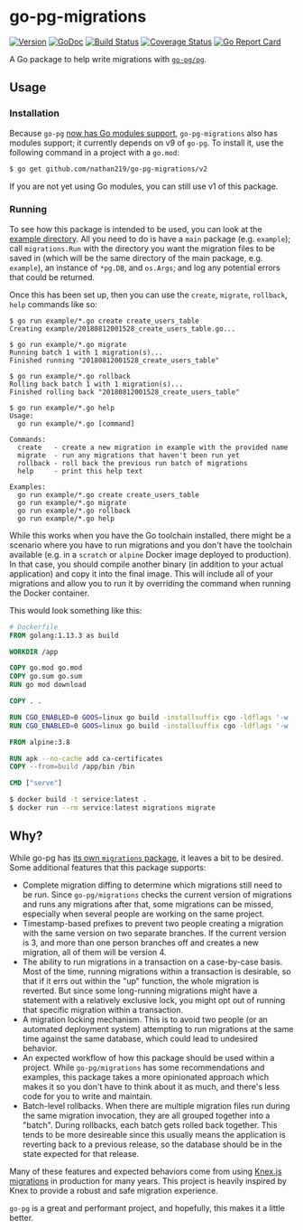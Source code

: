 # go-pg-migrations

[![Version](https://img.shields.io/badge/version-v2.0.1-green.svg)](https://github.com/nathan219/go-pg-migrations/releases)
[![GoDoc](https://godoc.org/github.com/nathan219/go-pg-migrations?status.svg)](http://godoc.org/github.com/nathan219/go-pg-migrations)
[![Build Status](https://travis-ci.org/nathan219/go-pg-migrations.svg?branch=master)](https://travis-ci.org/nathan219/go-pg-migrations)
[![Coverage Status](https://coveralls.io/repos/github/nathan219/go-pg-migrations/badge.svg?branch=master)](https://coveralls.io/github/nathan219/go-pg-migrations?branch=master)
[![Go Report Card](https://goreportcard.com/badge/github.com/nathan219/go-pg-migrations)](https://goreportcard.com/report/github.com/nathan219/go-pg-migrations)

A Go package to help write migrations with [`go-pg/pg`](https://github.com/go-pg/pg).

## Usage

### Installation

Because `go-pg` [now has Go modules
support](https://github.com/go-pg/pg#get-started), `go-pg-migrations` also has
modules support; it currently depends on v9 of `go-pg`. To install it, use the
following command in a project with a `go.mod`:

```sh
$ go get github.com/nathan219/go-pg-migrations/v2
```

If you are not yet using Go modules, you can still use v1 of this package.

### Running

To see how this package is intended to be used, you can look at the [example
directory](/example). All you need to do is have a `main` package (e.g.
`example`); call `migrations.Run` with the directory you want the migration
files to be saved in (which will be the same directory of the main package, e.g.
`example`), an instance of `*pg.DB`, and `os.Args`; and log any potential errors
that could be returned.

Once this has been set up, then you can use the `create`, `migrate`, `rollback`,
`help` commands like so:

```
$ go run example/*.go create create_users_table
Creating example/20180812001528_create_users_table.go...

$ go run example/*.go migrate
Running batch 1 with 1 migration(s)...
Finished running "20180812001528_create_users_table"

$ go run example/*.go rollback
Rolling back batch 1 with 1 migration(s)...
Finished rolling back "20180812001528_create_users_table"

$ go run example/*.go help
Usage:
  go run example/*.go [command]

Commands:
  create   - create a new migration in example with the provided name
  migrate  - run any migrations that haven't been run yet
  rollback - roll back the previous run batch of migrations
  help     - print this help text

Examples:
  go run example/*.go create create_users_table
  go run example/*.go migrate
  go run example/*.go rollback
  go run example/*.go help
```

While this works when you have the Go toolchain installed, there might be a
scenario where you have to run migrations and you don't have the toolchain
available (e.g. in a `scratch` or `alpine` Docker image deployed to production).
In that case, you should compile another binary (in addition to your actual
application) and copy it into the final image. This will include all of your
migrations and allow you to run it by overriding the command when running the
Docker container.

This would look something like this:

```dockerfile
# Dockerfile
FROM golang:1.13.3 as build

WORKDIR /app

COPY go.mod go.mod
COPY go.sum go.sum
RUN go mod download

COPY . .

RUN CGO_ENABLED=0 GOOS=linux go build -installsuffix cgo -ldflags '-w -s' -o ./bin/serve ./cmd/serve
RUN CGO_ENABLED=0 GOOS=linux go build -installsuffix cgo -ldflags '-w -s' -o ./bin/migrations ./cmd/migrations

FROM alpine:3.8

RUN apk --no-cache add ca-certificates
COPY --from=build /app/bin /bin

CMD ["serve"]
```

```sh
$ docker build -t service:latest .
$ docker run --rm service:latest migrations migrate
```

## Why?

While go-pg has [its own `migrations`
package](https://github.com/go-pg/migrations), it leaves a bit to be desired.
Some additional features that this package supports:

- Complete migration diffing to determine which migrations still need to be run.
  Since `go-pg/migrations` checks the current version of migrations and runs any
  migrations after that, some migrations can be missed, especially when several
  people are working on the same project.
- Timestamp-based prefixes to prevent two people creating a migration with the
  same version on two separate branches. If the current version is 3, and more
  than one person branches off and creates a new migration, all of them will be
  version 4.
- The ability to run migrations in a transaction on a case-by-case basis. Most
  of the time, running migrations within a transaction is desirable, so that if
  it errs out within the "up" function, the whole migration is reverted. But
  since some long-running migrations might have a statement with a relatively
  exclusive lock, you might opt out of running that specific migration within a
  transaction.
- A migration locking mechanism. This is to avoid two people (or an automated
  deployment system) attempting to run migrations at the same time against the
  same database, which could lead to undesired behavior.
- An expected workflow of how this package should be used within a project.
  While `go-pg/migrations` has some recommendations and examples, this package
  takes a more opinionated approach which makes it so you don't have to think
  about it as much, and there's less code for you to write and maintain.
- Batch-level rollbacks. When there are multiple migration files run during the
  same migration invocation, they are all grouped together into a "batch".
  During rollbacks, each batch gets rolled back together. This tends to be more
  desireable since this usually means the application is reverting back to a
  previous release, so the database should be in the state expected for that
  release.

Many of these features and expected behaviors come from using [Knex.js
migrations](https://knexjs.org/#Migrations) in production for many years. This
project is heavily inspired by Knex to provide a robust and safe migration
experience.

`go-pg` is a great and performant project, and hopefully, this makes it a little
better.
